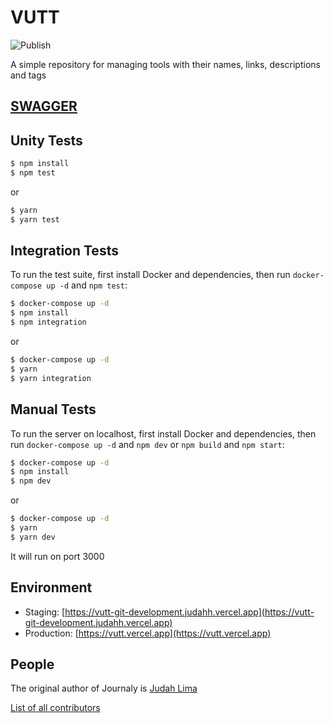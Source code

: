 # VUTT

![Publish](https://github.com/Judahh/VUTT/workflows/Publish/badge.svg)

A simple repository for managing tools with their names, links, descriptions and
tags

## [SWAGGER](https://petstore.swagger.io/?url=https://raw.githubusercontent.com/Judahh/VUTT/main/swagger.json)

## Unity Tests

```bash
$ npm install
$ npm test
```

or

```bash
$ yarn
$ yarn test
```

## Integration Tests

To run the test suite, first install Docker and dependencies, then run
`docker-compose up -d` and `npm test`:

```bash
$ docker-compose up -d
$ npm install
$ npm integration
```

or

```bash
$ docker-compose up -d
$ yarn
$ yarn integration
```

## Manual Tests

To run the server on localhost, first install Docker and dependencies, then run
`docker-compose up -d` and `npm dev` or `npm build` and `npm start`:

```bash
$ docker-compose up -d
$ npm install
$ npm dev
```

or

```bash
$ docker-compose up -d
$ yarn
$ yarn dev
```

It will run on port 3000


## Environment

- Staging: [https://vutt-git-development.judahh.vercel.app](https://vutt-git-development.judahh.vercel.app)
- Production: [https://vutt.vercel.app](https://vutt.vercel.app)

## People

The original author of Journaly is [Judah Lima](https://github.com/Judahh)

[List of all contributors](https://github.com/Judahh/VUTT/graphs/contributors)
